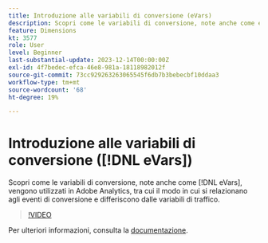```yaml
---
title: Introduzione alle variabili di conversione (eVars)
description: Scopri come le variabili di conversione, note anche come eVar, vengono utilizzate in Adobe Analytics e come si relazionano agli eventi di conversione e differiscono dalle variabili di traffico.
feature: Dimensions
kt: 3577
role: User
level: Beginner
last-substantial-update: 2023-12-14T00:00:00Z
exl-id: 4f7bedec-efca-46e8-981a-18118982012f
source-git-commit: 73cc929263263065545f6db7b3bebecbf10ddaa3
workflow-type: tm+mt
source-wordcount: '68'
ht-degree: 19%

---
```


# Introduzione alle variabili di conversione ([!DNL eVars])

Scopri come le variabili di conversione, note anche come [!DNL eVars], vengono utilizzati in Adobe Analytics, tra cui il modo in cui si relazionano agli eventi di conversione e differiscono dalle variabili di traffico.

>[!VIDEO](https://video.tv.adobe.com/v/28759/?quality=12&learn=on)

Per ulteriori informazioni, consulta la [documentazione](https://experienceleague.adobe.com/docs/analytics/components/dimensions/evar.html?lang=it).
